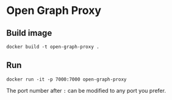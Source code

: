 # Open Graph Proxy

## Build image
```
docker build -t open-graph-proxy .
```

## Run
```
docker run -it -p 7000:7000 open-graph-proxy
```
The port number after `:` can be modified to any port you prefer.
